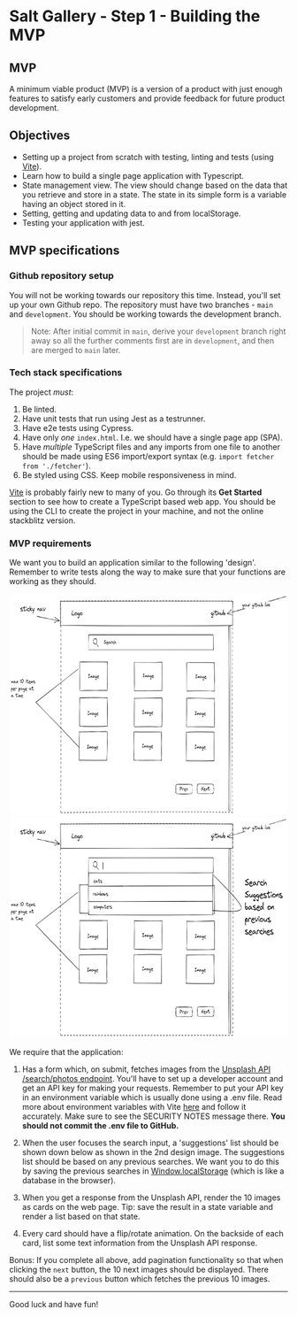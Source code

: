 # Salt Gallery - Step 1 - Building the MVP

## MVP

A minimum viable product (MVP) is a version of a product with just enough features to satisfy early customers and provide feedback for future product development.

## Objectives

- Setting up a project from scratch with testing, linting and tests (using [Vite](https://vitejs.dev/)).
- Learn how to build a single page application with Typescript.
- State management view. The view should change based on the data that you retrieve and store in a state. The state in its simple form is a variable having an object stored in it.
- Setting, getting and updating data to and from localStorage.
- Testing your application with jest.

## MVP specifications

### Github repository setup

You will not be working towards our repository this time. Instead, you'll set up your own Github repo. The repository must have two branches - `main` and `development`. You should be working towards the development branch.

> Note: After initial commit in `main`, derive your `development` branch right away so all the further comments first are in `development`, and then are merged to `main` later.

### Tech stack specifications

The project _must_:

1. Be linted.
2. Have unit tests that run using Jest as a testrunner.
3. Have e2e tests using Cypress.
4. Have only _one_ `index.html`. I.e. we should have a single page app (SPA).
5. Have _multiple_ TypeScript files and any imports from one file to another should be made using ES6 import/export syntax (e.g. `import fetcher from './fetcher'`).
6. Be styled using CSS. Keep mobile responsiveness in mind.

[Vite](https://vitejs.dev/) is probably fairly new to many of you. Go through its **Get Started** section to see how to create a TypeScript based web app. You should be using the CLI to create the project in your machine, and not the online stackblitz version.

### MVP requirements

We want you to build an application similar to the following 'design'. Remember to write tests along the way to make sure that your functions are working as they should.

<img src="design-mock.png" height="400px" object-fit="contain"/>
<img src="design-mock-search-suggestions.png?ts=1" height="400px" object-fit="contain"/>

We require that the application:

1. Has a form which, on submit, fetches images from the [Unsplash API /search/photos endpoint](https://unsplash.com/documentation#search-photos). You'll have to set up a developer account and get an API key for making your requests. Remember to put your API key in an environment variable which is usually done using a .env file. Read more about environment variables with Vite [here](https://vitejs.dev/guide/env-and-mode.html) and follow it accurately. Make sure to see the SECURITY NOTES message there. **You should not commit the .env file to GitHub.**

2. When the user focuses the search input, a 'suggestions' list should be shown down below as shown in the 2nd design image. The suggestions list should be based on any previous searches. We want you to do this by saving the previous searches in [Window.localStorage](https://developer.mozilla.org/en-US/docs/Web/API/Window/localStorage) (which is like a database in the browser).

3. When you get a response from the Unsplash API, render the 10 images as cards on the web page. Tip: save the result in a state variable and render a list based on that state.

4. Every card should have a flip/rotate animation. On the backside of each card, list some text information from the Unsplash API response.

Bonus: If you complete all above, add pagination functionality so that when clicking the `next` button, the 10 next images should be displayed. There should also be a `previous` button which fetches the previous 10 images.

---

Good luck and have fun!
